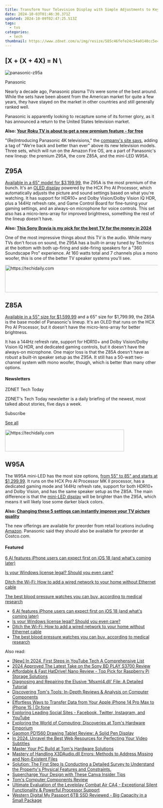 ```yaml
---
title: Transform Your Television Display with Simple Adjustments to Key Settings for Stunning Image Quality
date: 2024-10-03T01:46:30.371Z
updated: 2024-10-09T02:47:25.513Z
tags:
  - tvs
categories:
  - tech
thumbnail: https://www.zdnet.com/a/img/resize/585c46fefe24c54a0140cc5e4ac62f2fb159f176/2024/06/25/f132c35f-6641-4459-acab-d354868d5070/sony-x95l-85in-09.jpg?width=278&height=156&fit=crop&auto=webp
---
```


## \[X + (X + 4X) = N \

![panasonic-z95a](https://www.zdnet.com/a/img/resize/f7f94f63b0adb095008402150d3e792441c46bd6/2024/09/05/0f775309-83aa-42b4-ba1d-c06e9b7716bf/panasonic-z95a.jpg?auto=webp&width=1280)

Panasonic

Nearly a decade ago, Panasonic plasma TVs were some of the best around. While the sets have been absent from the American market for quite a few years, they have stayed on the market in other countries and still generally ranked well.

Panasonic is apparently looking to recapture some of its former glory, as it has announced a return to the United States television market.

**Also: [Your Roku TV is about to get a new premium feature - for free](https://www.zdnet.com/home-and-office/home-entertainment/your-roku-tv-is-about-to-get-a-new-premium-feature-for-free/)**

"(Re)Introducing Panasonic 4K televisions," the [company's site says](https://shop.panasonic.com/pages/panasonic-smart-tvs), adding a tag of "We're back and better than ever" above its new television models. Three sets, which will run on the Amazon Fire OS, are a part of Panasonic's new lineup: the premium Z95A, the core Z85A, and the mini-LED W95A.

## Z95A 

[Available in a 65" model for $3,199.99](https://buy.geni.us/Proxy.ashx?TSID=368250&GR%5FURL=https%3A%2F%2Fwww.amazon.com%2FPanasonic-65-inch-Adaptive-Refresh-Hands-Free%2Fdp%2FB0D8S2D1CZ%2F%3Ftag%3Dzd-buy-button-20%26ascsubtag%3D%5F%5FCOM%5FCLICK%5FID%5F%5F%7Cb178a04b-30b1-4bc6-91be-439dc52e2c9b%7Cdtp&dtb=1), the Z95A is the most premium of the bunch. It's an [OLED display](https://www.zdnet.com/home-and-office/home-entertainment/oled-vs-qled/) powered by the HCX Pro AI Processor, which automatically adjusts the picture and sound settings based on what you're watching. It has support for HDR10+ and Dolby Vision/Dolby Vision IQ HDR, plus a 144Hz refresh rate, and Game Control Board for fine-tuning your gaming settings, and an always-on microphone for voice controls. This set also has a micro-lens-array for improved brightness, something the rest of the lineup doesn't have.

**Also: [This Sony Bravia is my pick for the best TV for the money in 2024](https://www.zdnet.com/home-and-office/home-entertainment/sony-bravia-x90l-review/)**

One of the most impressive things about this TV is the audio. While many TVs don't focus on sound, the Z95A has a built-in array tuned by Technics at the bottom with both up-firing and side-firing speakers for a "360 Soundscape Pro" experience. At 160 watts total and 7 channels plus a mono woofer, this is one of the better TV speaker systems you'll see.

<!-- affiliate ads begin -->
<a href="https://appsumo.8odi.net/c/5597632/2105882/7443" target="_top" id="2105882">
  <img src="//a.impactradius-go.com/display-ad/7443-2105882" border="0" alt="https://techidaily.com" width="728" height="90"/>
</a>
<img height="0" width="0" src="https://appsumo.8odi.net/i/5597632/2105882/7443" style="position:absolute;visibility:hidden;" border="0" />
<!-- affiliate ads end -->

## Z85A

[Available in a 55" size for $1,599.99](https://buy.geni.us/Proxy.ashx?TSID=368250&GR%5FURL=https%3A%2F%2Fwww.amazon.com%2FPanasonic-65-inch-Amazon-Adaptive-Refresh%2Fdp%2FB0D8S669CY%3Ftag%3Dzd-buy-button-20%26ascsubtag%3D%5F%5FCOM%5FCLICK%5FID%5F%5F%7Cb178a04b-30b1-4bc6-91be-439dc52e2c9b%7Cdtp&dtb=1) and a 65" size for $1,799.99, the Z85A is the base model of Panasonic's lineup. It's an OLED that runs on the HCX Pro AI Processor, but it doesn't have the micro-lens-array for better brightness. 

It has a 144Hz refresh rate, support for HDR10+ and Dolby Vision/Dolby Vision IQ HDR, and dedicated gaming controls, but it doesn't have the always-on microphone. One major loss is that the Z85A doesn't have as robust a built-in speaker setup as the Z95A. It still has a 50-watt two-channel system with mono woofer, though, which is better than many other options.

#### Newsletters

ZDNET Tech Today

ZDNET's Tech Today newsletter is a daily briefing of the newest, most talked about stories, five days a week.

 Subscribe

[See all](https://www.zdnet.com/newsletters/)

<!-- affiliate ads begin -->
<a href="https://aligracehair.sjv.io/c/5597632/2135417/19272" target="_top" id="2135417">
  <img src="//a.impactradius-go.com/display-ad/19272-2135417" border="0" alt="https://techidaily.com" width="392" height="72"/>
</a>
<img height="0" width="0" src="https://aligracehair.sjv.io/i/5597632/2135417/19272" style="position:absolute;visibility:hidden;" border="0" />
<!-- affiliate ads end -->

## W95A

The W95A mini-LED has the most size options, [from 55" to 85" and starts at $1,299.99](https://buy.geni.us/Proxy.ashx?TSID=368250&GR%5FURL=https%3A%2F%2Fwww.amazon.com%2FPanasonic-65-inch-Amazon-Dimming-Refresh%2Fdp%2FB0D8SDKSWT%3Ftag%3Dzd-buy-button-20%26ascsubtag%3D%5F%5FCOM%5FCLICK%5FID%5F%5F%7Cb178a04b-30b1-4bc6-91be-439dc52e2c9b%7Cdtp&dtb=1). It runs on the HCX Pro AI Processor MK II processor, has a dedicated gaming mode and 144Hz refresh rate, support for both HDR10+ and Dolby Vision, and has the same speaker setup as the Z85A. The main difference is that the [mini-LED display](https://www.zdnet.com/home-and-office/home-entertainment/mini-led-vs-oled-tv/) will be brighter than the Z95A, which means it will likely lose some darker black colors.

**Also: [Changing these 5 settings can instantly improve your TV picture quality](https://www.zdnet.com/home-and-office/home-entertainment/i-changed-these-5-tv-settings-to-instantly-improve-the-picture-quality-and-how-they-work/)**

The new offerings are available for preorder from retail locations including [Amazon](https://buy.geni.us/Proxy.ashx?TSID=368250&GR%5FURL=https%3A%2F%2Fwww.amazon.com%2Fstores%2Fpage%2F0DF89631-4965-4138-9A1F-B2458F6B8379%3Ftag%3Dzd-buy-button-20%26ascsubtag%3D%5F%5FCOM%5FCLICK%5FID%5F%5F%7Cb178a04b-30b1-4bc6-91be-439dc52e2c9b%7Cdtp&dtb=1). Panasonic said they should also be available for preorder at Costco.com.

#### Featured

[6 AI features iPhone users can expect first on iOS 18 (and what's coming later)](https://www.zdnet.com/article/6-ai-features-iphone-users-can-expect-first-on-ios-18-and-whats-coming-later/ "6 AI features iPhone users can expect first on iOS 18 (and what's coming later)")

[Is your Windows license legal? Should you even care?](https://www.zdnet.com/article/is-your-windows-license-legal-should-you-even-care/ "Is your Windows license legal? Should you even care?")

[Ditch the Wi-Fi: How to add a wired network to your home without Ethernet cable](https://www.zdnet.com/article/ditch-the-wi-fi-how-to-add-a-wired-network-to-your-home-without-ethernet-cable/ "Ditch the Wi-Fi: How to add a wired network to your home without Ethernet cable")

[The best blood pressure watches you can buy, according to medical research](https://www.zdnet.com/article/best-blood-pressure-watch/ "The best blood pressure watches you can buy, according to medical research")

* [6 AI features iPhone users can expect first on iOS 18 (and what's coming later)](https://www.zdnet.com/article/6-ai-features-iphone-users-can-expect-first-on-ios-18-and-whats-coming-later/ "6 AI features iPhone users can expect first on iOS 18 (and what's coming later)")
* [Is your Windows license legal? Should you even care?](https://www.zdnet.com/article/is-your-windows-license-legal-should-you-even-care/ "Is your Windows license legal? Should you even care?")
* [Ditch the Wi-Fi: How to add a wired network to your home without Ethernet cable](https://www.zdnet.com/article/ditch-the-wi-fi-how-to-add-a-wired-network-to-your-home-without-ethernet-cable/ "Ditch the Wi-Fi: How to add a wired network to your home without Ethernet cable")
* [The best blood pressure watches you can buy, according to medical research](https://www.zdnet.com/article/best-blood-pressure-watch/ "The best blood pressure watches you can buy, according to medical research")

<ins class="adsbygoogle"
     style="display:block"
     data-ad-format="autorelaxed"
     data-ad-client="ca-pub-7571918770474297"
     data-ad-slot="1223367746"></ins>

<ins class="adsbygoogle"
     style="display:block"
     data-ad-client="ca-pub-7571918770474297"
     data-ad-slot="8358498916"
     data-ad-format="auto"
     data-full-width-responsive="true"></ins>

<span class="atpl-alsoreadstyle">Also read:</span>
<div><ul>
<li><a href="https://eaxpv-info.techidaily.com/new-in-2024-first-steps-in-youtube-tech-a-comprehensive-list/"><u>[New] In 2024, First Steps in YouTube Tech A Comprehensive List</u></a></li>
<li><a href="https://vp-tips.techidaily.com/2024-approved-the-latest-take-on-the-sony-bd-play-s3700-review/"><u>2024 Approved The Latest Take on the Sony BD PLAY S3700 Review</u></a></li>
<li><a href="https://hardware-reviews.techidaily.com/affordable-and-fast-hatdrive-nano-review-top-pick-for-raspberry-pi-storage-solutions/"><u>Affordable & Fast HatDrive! Nano Review - Top Pick for Raspberry Pi Storage Solutions</u></a></li>
<li><a href="https://techno-recovery.techidaily.com/diagnosing-and-repairing-the-elusive-msxml4dll-file-a-detailed-tutorial/"><u>Diagnosing and Repairing the Elusive 'Msxml4.dll' File: A Detailed Tutorial</u></a></li>
<li><a href="https://hardware-reviews.techidaily.com/discovering-toms-tools-in-depth-reviews-and-analysis-on-computer-components/"><u>Discovering Tom's Tools: In-Depth Reviews & Analysis on Computer Components</u></a></li>
<li><a href="https://iphone-transfer.techidaily.com/effortless-ways-to-transfer-data-from-your-apple-iphone-14-pro-max-to-iphone-15-drfone-by-drfone-transfer-from-ios/"><u>Effortless Ways to Transfer Data from Your Apple iPhone 14 Pro Max to iPhone 15 | Dr.fone</u></a></li>
<li><a href="https://win-forum.techidaily.com/exploring-leading-social-sites-facebook-twitter-instagram-and-youtube/"><u>Exploring Leading Social Sites - Facebook, Twitter, Instagram, and YouTube</u></a></li>
<li><a href="https://hardware-reviews.techidaily.com/exploring-the-world-of-computing-discoveries-at-toms-hardware-emporium/"><u>Exploring the World of Computing: Discoveries at Tom's Hardware Emporium</u></a></li>
<li><a href="https://buynow-info.techidaily.com/gaomon-pd1560-drawing-tablet-review-a-solid-pen-display/"><u>Gaomon PD1560 Drawing Tablet Review: A Solid Pen Display</u></a></li>
<li><a href="https://fox-access.techidaily.com/in-2024-unravel-the-best-web-resources-for-perfecting-your-video-subtitles/"><u>In 2024, Unravel the Best Web Resources for Perfecting Your Video Subtitles</u></a></li>
<li><a href="https://hardware-reviews.techidaily.com/master-your-pc-build-at-toms-hardware-solutions/"><u>Master Your PC Build at Tom's Hardware Solutions</u></a></li>
<li><a href="https://technical-tips.techidaily.com/mastery-of-handling-x3daudiodll-errors-methods-to-address-missing-and-non-existent-files/"><u>Mastery of Handling X3DAudio.dll Errors: Methods to Address Missing and Non-Existent Files</u></a></li>
<li><a href="https://hardware-reviews.techidaily.com/1723341707040-solution-the-first-step-is-conducting-a-detailed-survey-to-understand-the-propertys-physical-features-and-constraints/"><u>Solution: The First Step Is Conducting a Detailed Survey to Understand the Property's Physical Features and Constraints.</u></a></li>
<li><a href="https://extra-lessons.techidaily.com/supercharge-your-design-with-these-canva-insider-tips/"><u>Supercharge Your Design with These Canva Insider Tips</u></a></li>
<li><a href="https://hardware-reviews.techidaily.com/toms-computer-components-review/"><u>Tom's Computer Components Review</u></a></li>
<li><a href="https://hardware-reviews.techidaily.com/ultimate-evaluation-of-the-levelplay-combat-air-ca4-exceptional-silent-functionality-and-powerful-processor-support/"><u>Ultimate Evaluation of the Levelplay Combat Air CA4 - Exceptional Silent Functionality & Powerful Processor Support</u></a></li>
<li><a href="https://hardware-reviews.techidaily.com/western-digital-my-passport-6tb-ssd-reviewed-big-capacity-in-a-small-package/"><u>Western Digital My Passport 6TB SSD Reviewed - Big Capacity in a Small Package</u></a></li>
</ul></div>

